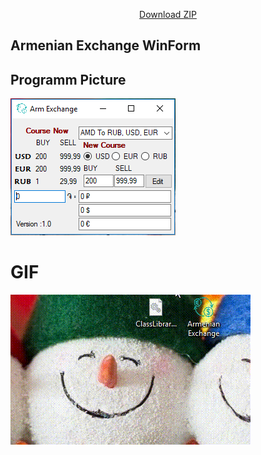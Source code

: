 <p align="Center">
<a href="https://github.com/SurenKhachatryan/Armenian-Exchange-WinForm/raw/master/Armenian_Exchange.exe.zip">Download ZIP</a>
</p>
<h2>Armenian Exchange WinForm</h2>

## Programm Picture
![](https://github.com/SurenKhachatryan/Armenian-Exchange-WinForm/blob/master/Armenian%20Exchange.PNG)

# GIF
![](https://github.com/SurenKhachatryan/Armenian-Exchange-WinForm/blob/master/Armenian%20Exchange.gif)
